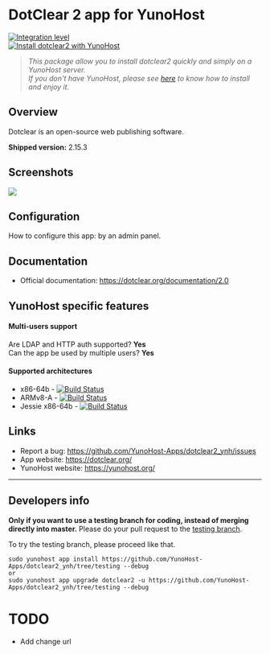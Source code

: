 # DotClear 2 app for YunoHost

[![Integration level](https://dash.yunohost.org/integration/dotclear2.svg)](https://dash.yunohost.org/appci/app/dotclear2)  
[![Install dotclear2 with YunoHost](https://install-app.yunohost.org/install-with-yunohost.png)](https://install-app.yunohost.org/?app=dotclear2)

> *This package allow you to install dotclear2 quickly and simply on a YunoHost server.  
If you don't have YunoHost, please see [here](https://yunohost.org/#/install) to know how to install and enjoy it.*

## Overview
Dotclear is an open-source web publishing software.

**Shipped version:** 2.15.3

## Screenshots

![](https://installatron.com/images/remote/ss2_dotclear.png)

## Configuration

How to configure this app: by an admin panel.

## Documentation

 * Official documentation: https://dotclear.org/documentation/2.0

## YunoHost specific features

#### Multi-users support

Are LDAP and HTTP auth supported? **Yes**  
Can the app be used by multiple users? **Yes**

#### Supported architectures

* x86-64b - [![Build Status](https://ci-apps.yunohost.org/ci/logs/dotclear2%20%28Community%29.svg)](https://ci-apps.yunohost.org/ci/apps/dotclear2/)
* ARMv8-A - [![Build Status](https://ci-apps-arm.yunohost.org/ci/logs/dotclear2%20%28Community%29.svg)](https://ci-apps-arm.yunohost.org/ci/apps/dotclear2/)
* Jessie x86-64b - [![Build Status](https://ci-stretch.nohost.me/ci/logs/dotclear2%20%28Community%29.svg)](https://ci-stretch.nohost.me/ci/apps/dotclear2/)

## Links

 * Report a bug: https://github.com/YunoHost-Apps/dotclear2_ynh/issues
 * App website: https://dotclear.org/
 * YunoHost website: https://yunohost.org/

---

Developers info
----------------

**Only if you want to use a testing branch for coding, instead of merging directly into master.**
Please do your pull request to the [testing branch](https://github.com/YunoHost-Apps/dotclear2_ynh/tree/testing).

To try the testing branch, please proceed like that.
```
sudo yunohost app install https://github.com/YunoHost-Apps/dotclear2_ynh/tree/testing --debug
or
sudo yunohost app upgrade dotclear2 -u https://github.com/YunoHost-Apps/dotclear2_ynh/tree/testing --debug
```

# TODO

- Add change url
